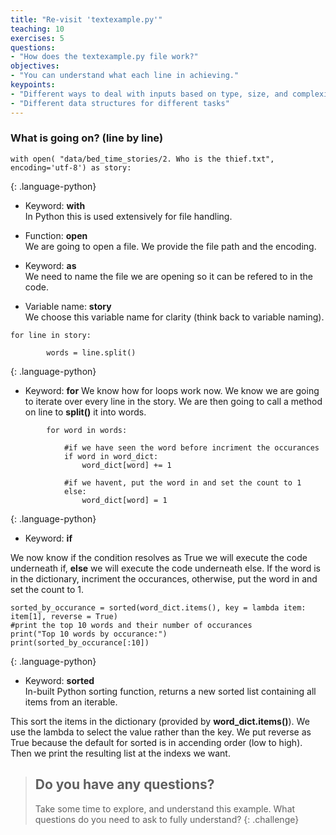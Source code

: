 ```yaml
---
title: "Re-visit 'textexample.py'"
teaching: 10
exercises: 5
questions:
- "How does the textexample.py file work?"
objectives:
- "You can understand what each line in achieving."
keypoints:
- "Different ways to deal with inputs based on type, size, and complexity"
- "Different data structures for different tasks"
---
```


### What is going on? (line by line)

```
with open( "data/bed_time_stories/2. Who is the thief.txt", encoding='utf-8') as story:
```
{: .language-python}

* Keyword: **with**  
In Python this is used extensively for file handling.

* Function: **open**  
We are going to open a file. We provide the file path and the encoding.

* Keyword: **as**  
We need to name the file we are opening so it can be refered to in the code.

* Variable name: **story**  
We choose this variable name for clarity (think back to variable naming).

```
for line in story:
            
        words = line.split()
```
{: .language-python}

* Keyword: **for**
We know how for loops work now. We know we are going to iterate over every line in the story. We are then going to call a method on line to **split()** it into words.

```
        for word in words:
    
            #if we have seen the word before incriment the occurances
            if word in word_dict:
                word_dict[word] += 1
            
            #if we havent, put the word in and set the count to 1
            else:
                word_dict[word] = 1
```
{: .language-python}
 
* Keyword: **if**

We now know if the condition resolves as True we will execute the code underneath if, **else** we will execute the code underneath else. If the word is in the dictionary, incriment the occurances, otherwise, put the word in and set the count to 1.

```
sorted_by_occurance = sorted(word_dict.items(), key = lambda item: item[1], reverse = True)
#print the top 10 words and their number of occurances
print("Top 10 words by occurance:")
print(sorted_by_occurance[:10])
```
{: .language-python}

* Keyword: **sorted**  
In-built Python sorting function, returns a new sorted list containing all items from an iterable. 

This sort the items in the dictionary (provided by **word_dict.items()**). We use the lambda to select the value rather than the key. We put reverse as True because the default for sorted is in accending order (low to high). Then we print the resulting list at the indexs we want.

> ## Do you have any questions?
> Take some time to explore, and understand this example. What questions do you need to ask to fully understand? 
{: .challenge}



